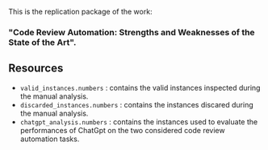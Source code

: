 This is the replication package of the work: 
### "Code Review Automation: Strengths and Weaknesses of the State of the Art".


## Resources
- `valid_instances.numbers` : contains the valid instances inspected during the manual analysis.
- `discarded_instances.numbers` : contains the instances discared during the manual analysis.
- `chatgpt_analysis.numbers` : contains the instances used to evaluate the performances of ChatGpt on the two considered code review automation tasks.
